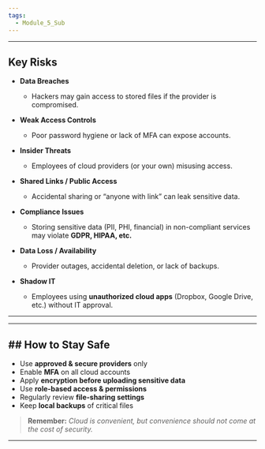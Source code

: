 ```yaml
---
tags:
  - Module_5_Sub
---
```

---
## Key Risks
- **Data Breaches**
	- Hackers may gain access to stored files if the provider is compromised.

- **Weak Access Controls**
	- Poor password hygiene or lack of MFA can expose accounts.

- **Insider Threats**
	- Employees of cloud providers (or your own) misusing access.

- **Shared Links / Public Access**
	- Accidental sharing or “anyone with link” can leak sensitive data.

- **Compliance Issues**
	- Storing sensitive data (PII, PHI, financial) in non-compliant services may violate **GDPR, HIPAA, etc.**

- **Data Loss / Availability**
	- Provider outages, accidental deletion, or lack of backups.

- **Shadow IT**
	- Employees using **unauthorized cloud apps** (Dropbox, Google Drive, etc.) without IT approval.

---


---
## ## How to Stay Safe

- Use **approved & secure providers** only
- Enable **MFA** on all cloud accounts
- Apply **encryption before uploading sensitive data**
- Use **role-based access & permissions**
- Regularly review **file-sharing settings**
- Keep **local backups** of critical files

> **Remember:** _Cloud is convenient, but convenience should not come at the cost of security._

---